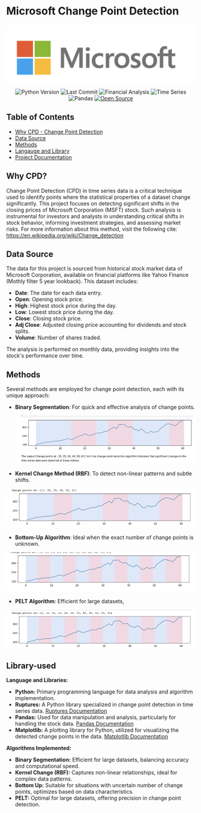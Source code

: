 # Microsoft Change Point Detection

<p align="center">
  <!-- Replace 'image_url' with the actual URL of your image -->
  <img src="msft.png" alt="Microsoft Change Point Detection">
</p>

<p align="center">
  <img src="https://img.shields.io/badge/Python_Version-3.10%2B-blue" alt="Python Version">
  <img src="https://img.shields.io/github/last-commit/dsrichard97/otherprojects" alt="Last Commit">
  <img src="https://img.shields.io/badge/Financial_Analysis-Trends-red" alt="Financial Analysis">
  <img src="https://img.shields.io/badge/STAT-Time_Series-blue" alt="Time Series">
  <img src="https://img.shields.io/badge/Python-Pandas-green" alt="Pandas">
  <a href="https://github.com/ellerbrock/open-source-badges/">
    <img src="https://badges.frapsoft.com/os/v1/open-source.svg?v=103" alt="Open Source">
  </a>
</p>

## Table of Contents
- [Why CPD - Change Point Detection](#why-cpd)
- [Data Source](#data-source)
- [Methods](#methods)
- [Langauge and Library](#Library-used)
- [Project Documentation](#project-documentation)

## Why CPD?

Change Point Detection (CPD) in time series data is a critical technique used to identify points where the statistical properties of a dataset change significantly. This project focuses on detecting significant shifts in the closing prices of Microsoft Corporation (MSFT) stock. Such analysis is instrumental for investors and analysts in understanding critical shifts in stock behavior, informing investment strategies, and assessing market risks. For more information about this method, visit the following cite: https://en.wikipedia.org/wiki/Change_detection

## Data Source

The data for this project is sourced from historical stock market data of Microsoft Corporation, available on financial platforms like Yahoo Finance (Mothly filter 5 year lookback). This dataset includes:

- **Date**: The date for each data entry.
- **Open**: Opening stock price.
- **High**: Highest stock price during the day.
- **Low**: Lowest stock price during the day.
- **Close**: Closing stock price.
- **Adj Close**: Adjusted closing price accounting for dividends and stock splits.
- **Volume**: Number of shares traded.

The analysis is performed on monthly data, providing insights into the stock's performance over time.

## Methods

Several methods are employed for change point detection, each with its unique approach:

- **Binary Segmentation**: For quick and effective analysis of change points.
  <p align="center">
  <!-- Replace 'image_url' with the actual URL of your image -->
  <img src="binseg.png" alt="Microsoft Change Point Detection">
</p>

- **Kernel Change Method (RBF)**: To detect non-linear patterns and subtle shifts.
<p align="center">
  <!-- Replace 'image_url' with the actual URL of your image -->
  <img src="kern.png" alt="Microsoft Change Point Detection">
</p>

- **Bottom-Up Algorithm**: Ideal when the exact number of change points is unknown.
<p align="center">
  <!-- Replace 'image_url' with the actual URL of your image -->
  <img src="bottomup.png" alt="Microsoft Change Point Detection">
</p>

- **PELT Algorithm**: Efficient for large datasets,
<p align="center">
  <!-- Replace 'image_url' with the actual URL of your image -->
  <img src="pelt.png" alt="Microsoft Change Point Detection">
</p>


## Library-used
**Language and Libraries:**

- **Python:** Primary programming language for data analysis and algorithm implementation.
- **Ruptures:** A Python library specialized in change point detection in time series data. [Ruptures Documentation](https://centre-borelli.github.io/ruptures-docs/)
- **Pandas:** Used for data manipulation and analysis, particularly for handling the stock data. [Pandas Documentation](https://pandas.pydata.org/pandas-docs/stable/)
- **Matplotlib:** A plotting library for Python, utilized for visualizing the detected change points in the data. [Matplotlib Documentation](https://matplotlib.org/stable/contents.html)

**Algorithms Implemented:**

- **Binary Segmentation:** Efficient for large datasets, balancing accuracy and computational speed.
- **Kernel Change (RBF):** Captures non-linear relationships, ideal for complex data patterns.
- **Bottom Up:** Suitable for situations with uncertain number of change points, optimizes based on data characteristics.
- **PELT:** Optimal for large datasets, offering precision in change point detection.


